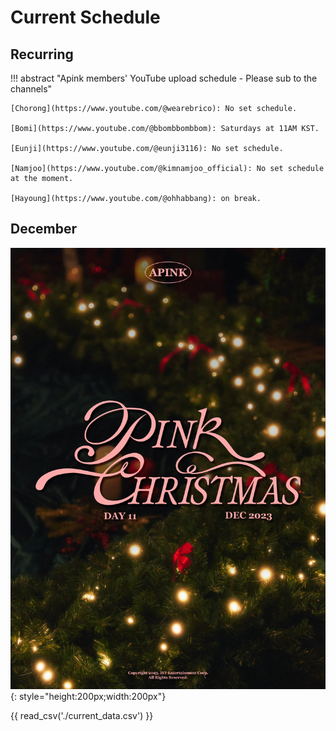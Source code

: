 # Current Schedule

## Recurring

!!! abstract "Apink members' YouTube upload schedule - Please sub to the channels"

    [Chorong](https://www.youtube.com/@wearebrico): No set schedule.

    [Bomi](https://www.youtube.com/@bbombbombbom): Saturdays at 11AM KST.

    [Eunji](https://www.youtube.com/@eunji3116): No set schedule.

    [Namjoo](https://www.youtube.com/@kimnamjoo_official): No set schedule at the moment.

    [Hayoung](https://www.youtube.com/@ohhabbang): on break.

## December

![Apink 'Pink Christmas' Song](assets/../../assets/images/event_images/Apink_Pink_Christmas.jpeg){: style="height:200px;width:200px"}

{{ read_csv('./current_data.csv') }}

<!--{{ read_csv('./next_data.csv') }} -->
